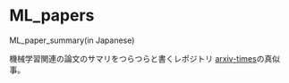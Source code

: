 # ML_papers
ML_paper_summary(in Japanese)

機械学習関連の論文のサマリをつらつらと書くレポジトリ 
[arxiv-times](https://github.com/arXivTimes/arXivTimes)の真似事。
